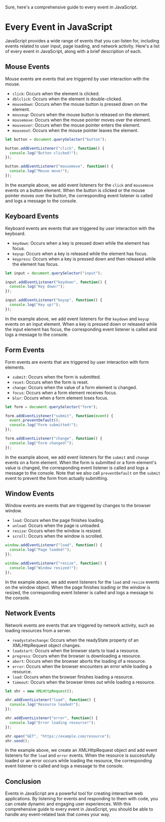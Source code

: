 Sure, here's a comprehensive guide to every event in JavaScript.

# Every Event in JavaScript

JavaScript provides a wide range of events that you can listen for, including events related to user input, page loading, and network activity. Here's a list of every event in JavaScript, along with a brief description of each.

## Mouse Events

Mouse events are events that are triggered by user interaction with the mouse.

- `click`: Occurs when the element is clicked.
- `dblclick`: Occurs when the element is double-clicked.
- `mousedown`: Occurs when the mouse button is pressed down on the element.
- `mouseup`: Occurs when the mouse button is released on the element.
- `mousemove`: Occurs when the mouse pointer moves over the element.
- `mouseover`: Occurs when the mouse pointer enters the element.
- `mouseout`: Occurs when the mouse pointer leaves the element.

```javascript
let button = document.querySelector("button");

button.addEventListener("click", function() {
  console.log("Button clicked!");
});

button.addEventListener("mousemove", function() {
  console.log("Mouse move!");
});
```

In the example above, we add event listeners for the `click` and `mousemove` events on a button element. When the button is clicked or the mouse pointer moves over the button, the corresponding event listener is called and logs a message to the console.

## Keyboard Events

Keyboard events are events that are triggered by user interaction with the keyboard.

- `keydown`: Occurs when a key is pressed down while the element has focus.
- `keyup`: Occurs when a key is released while the element has focus.
- `keypress`: Occurs when a key is pressed down and then released while the element has focus.

```javascript
let input = document.querySelector("input");

input.addEventListener("keydown", function() {
  console.log("Key down!");
});

input.addEventListener("keyup", function() {
  console.log("Key up!");
});
```

In the example above, we add event listeners for the `keydown` and `keyup` events on an input element. When a key is pressed down or released while the input element has focus, the corresponding event listener is called and logs a message to the console.

## Form Events

Form events are events that are triggered by user interaction with form elements.

- `submit`: Occurs when the form is submitted.
- `reset`: Occurs when the form is reset.
- `change`: Occurs when the value of a form element is changed.
- `focus`: Occurs when a form element receives focus.
- `blur`: Occurs when a form element loses focus.

```javascript
let form = document.querySelector("form");

form.addEventListener("submit", function(event) {
  event.preventDefault();
  console.log("Form submitted!");
});

form.addEventListener("change", function() {
  console.log("Form changed!");
});
```

In the example above, we add event listeners for the `submit` and `change` events on a form element. When the form is submitted or a form element's value is changed, the corresponding event listener is called and logs a message to the console. Note that we also call `preventDefault` on the `submit` event to prevent the form from actually submitting.

## Window Events

Window events are events that are triggered by changes to the browser window.

- `load`: Occurs when the page finishes loading.
- `unload`: Occurs when the page is unloaded.
- `resize`: Occurs when the window is resized.
- `scroll`: Occurs when the window is scrolled.

```javascript
window.addEventListener("load", function() {
  console.log("Page loaded!");
});

window.addEventListener("resize", function() {
  console.log("Window resized!");
});
```

In the example above, we add event listeners for the `load` and `resize` events on the window object. When the page finishes loading or the window is resized, the corresponding event listener is called and logs a message to the console.

## Network Events

Network events are events that are triggered by network activity, such as loading resources from a server.

- `readystatechange`: Occurs when the readyState property of an XMLHttpRequest object changes.
- `loadstart`: Occurs when the browser starts to load a resource.
- `progress`: Occurs when the browser is downloading a resource.
- `abort`: Occurs when the browser aborts the loading of a resource.
- `error`: Occurs when the browser encounters an error while loading a resource.
- `load`: Occurs when the browser finishes loading a resource.
- `timeout`: Occurs when the browser times out while loading a resource.

```javascript
let xhr = new XMLHttpRequest();

xhr.addEventListener("load", function() {
  console.log("Resource loaded!");
});

xhr.addEventListener("error", function() {
  console.log("Error loading resource!");
});

xhr.open("GET", "https://example.com/resource");
xhr.send();
```

In the example above, we create an XMLHttpRequest object and add event listeners for the `load` and `error` events. When the resource is successfully loaded or an error occurs while loading the resource, the corresponding event listener is called and logs a message to the console.

## Conclusion

Events in JavaScript are a powerful tool for creating interactive web applications. By listening for events and responding to them with code, you can create dynamic and engaging user experiences. With this comprehensive guide to every event in JavaScript, you should be able to handle any event-related task that comes your way.
